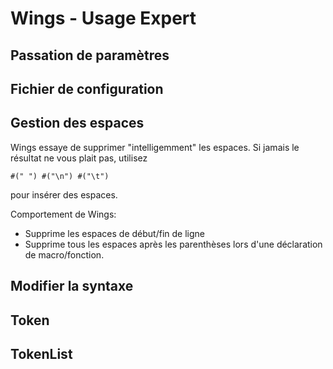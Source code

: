 
# Wings - Usage Expert
## Passation de paramètres
## Fichier de configuration
## Gestion des espaces
Wings essaye de supprimer "intelligemment" les espaces.
Si jamais le résultat ne vous plait pas, utilisez
``` wings
#(" ") #("\n") #("\t")
```
pour insérer des espaces.

Comportement de Wings:
- Supprime les espaces de début/fin de ligne
- Supprime tous les espaces après les parenthèses lors d'une déclaration de macro/fonction.

## Modifier la syntaxe
## Token
## TokenList
